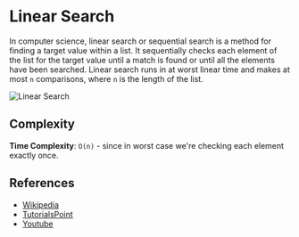 # Linear Search
In computer science, linear search or sequential search is a method for finding a target value within a list. It sequentially checks each element of the list for the target value until a match is found or until all the elements have been searched. Linear search runs in at worst linear time and makes at most `n` comparisons, where `n` is the length of the list.

![Linear Search](https://www.tutorialspoint.com/data_structures_algorithms/images/linear_search.gif)

## Complexity

**Time Complexity**: `O(n)` - since in worst case we're checking each element exactly once.

## References
-   [Wikipedia](https://en.wikipedia.org/wiki/Linear_search)
-   [TutorialsPoint](https://www.tutorialspoint.com/data_structures_algorithms/linear_search_algorithm.htm)
-   [Youtube](https://www.youtube.com/watch?v=SGU9duLE30w)
